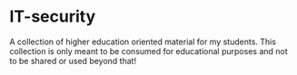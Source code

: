 # IT-security
A collection of higher education oriented material for my students.
This collection is only meant to be consumed for educational purposes and not to be shared or used beyond that!
